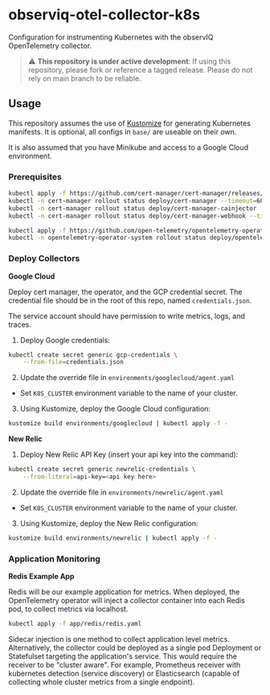 # observiq-otel-collector-k8s

Configuration for instrumenting Kubernetes with the observIQ OpenTelemetry collector.

> :warning: **This repository is under active development**: If using this repository, please fork or reference a tagged release. Please do not rely on main branch to be reliable.

## Usage

This repository assumes the use of [Kustomize](https://kustomize.io/) for generating Kubernetes manifests.
It is optional, all configs in `base/` are useable on their own.

It is also assumed that you have Minikube and access to a Google Cloud environment.

### Prerequisites

```bash
kubectl apply -f https://github.com/cert-manager/cert-manager/releases/download/v1.8.0/cert-manager.yaml 
kubectl -n cert-manager rollout status deploy/cert-manager --timeout=60s
kubectl -n cert-manager rollout status deploy/cert-manager-cainjector --timeout=60s
kubectl -n cert-manager rollout status deploy/cert-manager-webhook --timeout=60s

kubectl apply -f https://github.com/open-telemetry/opentelemetry-operator/releases/latest/download/opentelemetry-operator.yaml
kubectl -n opentelemetry-operator-system rollout status deploy/opentelemetry-operator-controller-manager --timeout=60s
```

### Deploy Collectors

**Google Cloud**

Deploy cert manager, the operator, and the GCP credential secret. The credential file should be in the root of
this repo, named `credentials.json`.

The service account should have permission to write metrics, logs, and traces.

1. Deploy Google credentials:
```bash
kubectl create secret generic gcp-credentials \
    --from-file=credentials.json
```

2. Update the override file in `environments/googlecloud/agent.yaml`
- Set `K8S_CLUSTER` environment variable to the name of your cluster.

3. Using Kustomize, deploy the Google Cloud configuration:
```bash
kustomize build environments/googlecloud | kubectl apply -f -
```

**New Relic**

1. Deploy New Relic API Key (insert your api key into the command):
```bash
kubectl create secret generic newrelic-credentials \
    --from-literal=api-key=<api key here>
```

2. Update the override file in `environments/newrelic/agent.yaml`
- Set `K8S_CLUSTER` environment variable to the name of your cluster.

3. Using Kustomize, deploy the New Relic configuration:
```bash
kustomize build environments/newrelic | kubectl apply -f -
```

### Application Monitoring

**Redis Example App**

Redis will be our example application for metrics. When deployed, the OpenTelemetry operator will
inject a collector container into each Redis pod, to collect metrics via localhost.

```bash
kubectl apply -f app/redis/redis.yaml
```

Sidecar injection is one method to collect application level metrics. Alternatively, the collector could be deployed
as a single pod Deployment or Statefulset targeting the application's service. This would require the receiver to be
"cluster aware". For example, Prometheus receiver with kubernetes detection (service discovery) or Elasticsearch (capable of collecting whole cluster metrics from a single endpoint).

